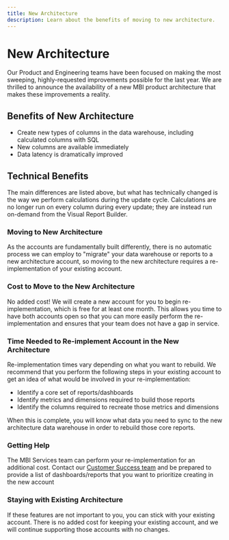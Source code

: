```yaml
---
title: New Architecture
description: Learn about the benefits of moving to new architecture.
---
```

# New Architecture

Our Product and Engineering teams have been focused on making the most sweeping, highly-requested improvements possible for the last year. We are thrilled to announce the availability of a new MBI product architecture that makes these improvements a reality.

## Benefits of New Architecture

* Create new types of columns in the data warehouse, including calculated columns with SQL
* New columns are available immediately
* Data latency is dramatically improved

## Technical Benefits

The main differences are listed above, but what has technically changed is the way we perform calculations during the update cycle. Calculations are no longer run on every column during every update; they are instead run on-demand from the Visual Report Builder.

### Moving to New Architecture

As the accounts are fundamentally built differently, there is no automatic process we can employ to "migrate" your data warehouse or reports to a new architecture account, so moving to the new architecture requires a re-implementation of your existing account.

### Cost to Move to the New Architecture

No added cost! We will create a new account for you to begin re-implementation, which is free for at least one month. This allows you time to have both accounts open so that you can more easily perform the re-implementation and ensures that your team does not have a gap in service.

### Time Needed to Re-implement Account in the New Architecture

Re-implementation times vary depending on what you want to rebuild. We recommend that you perform the following steps in your existing account to get an idea of what would be involved in your re-implementation:

  * Identify a core set of reports/dashboards
  * Identify metrics and dimensions required to build those reports
  * Identify the columns required to recreate those metrics and dimensions

When this is complete, you will know what data you need to sync to the new architecture data warehouse in order to rebuild those core reports.

### Getting Help

The MBI Services team can perform your re-implementation for an additional cost. Contact our [Customer Success team](../../getting-started/support.md) and be prepared to provide a list of dashboards/reports that you want to prioritize creating in the new account

### Staying with Existing Architecture

If these features are not important to you, you can stick with your existing account. There is no added cost for keeping your existing account, and we will continue supporting those accounts with no changes.
